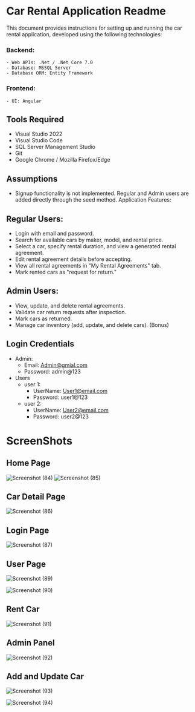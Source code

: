 # Car Rental Application Readme
This document provides instructions for setting up and running the car rental application,
developed using the following technologies:

### Backend:
    - Web APIs: .Net / .Net Core 7.0
    - Database: MSSQL Server
    - Database ORM: Entity Framework

### Frontend:
    - UI: Angular

## Tools Required
   - Visual Studio 2022
   - Visual Studio Code
   - SQL Server Management Studio
   - Git
   - Google Chrome / Mozilla Firefox/Edge
## Assumptions
   - Signup functionality is not implemented. Regular and Admin users are added directly through the seed method.
Application Features:

## Regular Users:
   - Login with email and password.
   - Search for available cars by maker, model, and rental price.
   - Select a car, specify rental duration, and view a generated rental agreement.
   - Edit rental agreement details before accepting.
   - View all rental agreements in "My Rental Agreements" tab.
   - Mark rented cars as "request for return."
## Admin Users:
   - View, update, and delete rental agreements.
   - Validate car return requests after inspection.
   - Mark cars as returned.
   - Manage car inventory (add, update, and delete cars). (Bonus)
## Login Credentials
   - Admin:
     - Email: Admin@gmial.com
     - Password: admin@123
   - Users
     - user 1:
       - UserName: User1@email.com
       - Password: user1@123
     - user 2:
       - UserName: User2@email.com
       - Password: user2@123

# ScreenShots

## Home Page
![Screenshot (84)](https://github.com/Sachinsengar06/CarRentalApp/assets/142966254/93512c88-eeb3-4038-9ec0-a9a48d3530fe)
![Screenshot (85)](https://github.com/Sachinsengar06/CarRentalApp/assets/142966254/9521ae93-82a6-4dab-b7f9-109e7addf838)


## Car Detail Page


![Screenshot (86)](https://github.com/Sachinsengar06/CarRentalApp/assets/142966254/94838a7c-96ca-4dc4-b11c-600a34907509)

## Login Page



![Screenshot (87)](https://github.com/Sachinsengar06/CarRentalApp/assets/142966254/f3788c61-ffe4-4d96-abee-ab2e819d4c3d)

## User Page

![Screenshot (89)](https://github.com/Sachinsengar06/CarRentalApp/assets/142966254/46921f91-56a6-430f-baf9-a26bda5d176a)



![Screenshot (90)](https://github.com/Sachinsengar06/CarRentalApp/assets/142966254/82ec3076-9cb5-4701-88b0-3e2ded7b0f29)


## Rent Car

![Screenshot (91)](https://github.com/Sachinsengar06/CarRentalApp/assets/142966254/bbc2a84d-9eeb-4a98-ba91-3d50222a70de)

## Admin Panel

![Screenshot (92)](https://github.com/Sachinsengar06/CarRentalApp/assets/142966254/75997860-808f-404c-b350-e5cd7f8da0c8)


## Add and Update Car

![Screenshot (93)](https://github.com/Sachinsengar06/CarRentalApp/assets/142966254/26a3728c-762f-4daf-a5cd-65cd5d579a5d)


![Screenshot (94)](https://github.com/Sachinsengar06/CarRentalApp/assets/142966254/cab7e9fb-325b-48f7-bbeb-50090672a11d)




